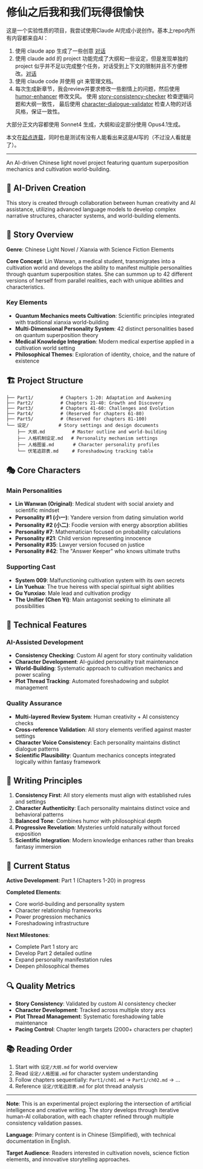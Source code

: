 # 修仙之后我和我们玩得很愉快

这是一个实验性质的项目，我尝试使用Claude AI完成小说创作。基本上repo内所有内容都来自AI：

1. 使用 claude app 生成了一些创意  [对话](https://claude.ai/share/71f51660-eb06-4ed9-8bac-6cdd27408428)
2. 使用 claude add 的 project 功能完成了大纲和一些设定，但是发现单独的 project 似乎并不足以完成整个任务，对话受到上下文的限制并且不方便修改。[对话](https://claude.ai/share/ba5b2f5a-acd2-4990-835b-d6a4ac7b17b1)
3. 使用 claude code 并使用 git 来管理文档。
4. 每次生成新章节，我会review并要求修改一些剧情上的问题，然后使用 [humor-enhancer](.claude/agents/humor-enhancer.md) 修改文风。 使用 [story-consistency-checker](.claude/agents/gpt-story-consistency-checker.md) 检查逻辑问题和大纲一致性， 最后使用 [character-dialogue-validator](.claude/agents/character-dialogue-validator.md) 检查人物的对话风格，保证一致性。

大部分正文内容都使用 Sonnet4 生成，大纲和设定部分使用 Opus4.1生成。

本文在[起点连载](https://www.qidian.com/book/1046179946/)，同时也是测试有没有人能看出来这是AI写的（不过没人看就是了）。

---

An AI-driven Chinese light novel project featuring quantum superposition mechanics and cultivation world-building.

## 🤖 AI-Driven Creation

This story is created through collaboration between human creativity and AI assistance, utilizing advanced language models to develop complex narrative structures, character systems, and world-building elements.

## 📖 Story Overview

**Genre**: Chinese Light Novel / Xianxia with Science Fiction Elements

**Core Concept**: Lin Wanwan, a medical student, transmigrates into a cultivation world and develops the ability to manifest multiple personalities through quantum superposition states. She can summon up to 42 different versions of herself from parallel realities, each with unique abilities and characteristics.

### Key Elements

- **Quantum Mechanics meets Cultivation**: Scientific principles integrated with traditional xianxia world-building
- **Multi-Dimensional Personality System**: 42 distinct personalities based on quantum superposition theory
- **Medical Knowledge Integration**: Modern medical expertise applied in a cultivation world setting
- **Philosophical Themes**: Exploration of identity, choice, and the nature of existence

## 🏗️ Project Structure

```
├── Part1/          # Chapters 1-20: Adaptation and Awakening
├── Part2/          # Chapters 21-40: Growth and Discovery  
├── Part3/          # Chapters 41-60: Challenges and Evolution
├── Part4/          # (Reserved for chapters 61-80)
├── Part5/          # (Reserved for chapters 81-100)
└── 设定/           # Story settings and design documents
    ├── 大纲.md          # Master outline and world-building
    ├── 人格机制设定.md   # Personality mechanism settings
    ├── 人格图鉴.md       # Character personality profiles
    └── 伏笔追踪表.md     # Foreshadowing tracking table
```

## 🎭 Core Characters

### Main Personalities
- **Lin Wanwan (Original)**: Medical student with social anxiety and scientific mindset
- **Personality #1 (小一)**: Yandere version from dating simulation world
- **Personality #2 (小二)**: Foodie version with energy absorption abilities
- **Personality #7**: Mathematician focused on probability calculations
- **Personality #21**: Child version representing innocence
- **Personality #35**: Lawyer version focused on justice
- **Personality #42**: The "Answer Keeper" who knows ultimate truths

### Supporting Cast
- **System 009**: Malfunctioning cultivation system with its own secrets
- **Lin Yuehua**: The true heiress with special spiritual sight abilities
- **Gu Yunxiao**: Male lead and cultivation prodigy
- **The Unifier (Chen Yi)**: Main antagonist seeking to eliminate all possibilities

## 🔧 Technical Features

### AI-Assisted Development
- **Consistency Checking**: Custom AI agent for story continuity validation
- **Character Development**: AI-guided personality trait maintenance
- **World-Building**: Systematic approach to cultivation mechanics and power scaling
- **Plot Thread Tracking**: Automated foreshadowing and subplot management

### Quality Assurance
- **Multi-layered Review System**: Human creativity + AI consistency checks
- **Cross-reference Validation**: All story elements verified against master settings
- **Character Voice Consistency**: Each personality maintains distinct dialogue patterns
- **Scientific Plausibility**: Quantum mechanics concepts integrated logically within fantasy framework

## 📝 Writing Principles

1. **Consistency First**: All story elements must align with established rules and settings
2. **Character Authenticity**: Each personality maintains distinct voice and behavioral patterns
3. **Balanced Tone**: Combines humor with philosophical depth
4. **Progressive Revelation**: Mysteries unfold naturally without forced exposition
5. **Scientific Integration**: Modern knowledge enhances rather than breaks fantasy immersion

## 🚀 Current Status

**Active Development**: Part 1 (Chapters 1-20) in progress

**Completed Elements**:
- Core world-building and personality system
- Character relationship frameworks  
- Power progression mechanics
- Foreshadowing infrastructure

**Next Milestones**:
- Complete Part 1 story arc
- Develop Part 2 detailed outline
- Expand personality manifestation rules
- Deepen philosophical themes

## 🔍 Quality Metrics

- **Story Consistency**: Validated by custom AI consistency checker
- **Character Development**: Tracked across multiple story arcs
- **Plot Thread Management**: Systematic foreshadowing table maintenance
- **Pacing Control**: Chapter length targets (2000+ characters per chapter)

## 📚 Reading Order

1. Start with `设定/大纲.md` for world overview
2. Read `设定/人格图鉴.md` for character system understanding
3. Follow chapters sequentially: `Part1/ch01.md` → `Part1/ch02.md` → ...
4. Reference `设定/伏笔追踪表.md` for plot thread analysis

---

**Note**: This is an experimental project exploring the intersection of artificial intelligence and creative writing. The story develops through iterative human-AI collaboration, with each chapter refined through multiple consistency validation passes.

**Language**: Primary content is in Chinese (Simplified), with technical documentation in English.

**Target Audience**: Readers interested in cultivation novels, science fiction elements, and innovative storytelling approaches.
